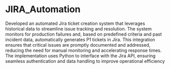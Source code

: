 # JIRA_Automation
Developed an automated Jira ticket creation system that leverages historical data to streamline issue tracking and resolution. The
system monitors for production failures and, based on predefined criteria and past incident data, automatically generates P1 tickets in
Jira. This integration ensures that critical issues are promptly documented and addressed, reducing the need for manual monitoring
and accelerating response times. The implementation uses Python to interface with the Jira API, ensuring seamless authentication
and data handling to improve operational efficiency
